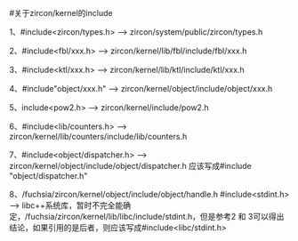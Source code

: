 #关于zircon/kernel的include

1、#include<zircon/types.h> --> zircon/system/public/zircon/types.h

2、#include<fbl/xxx.h> --> zircon/kernel/lib/fbl/include/fbl/xxx.h

3、#include<ktl/xxx.h> --> zircon/kernel/lib/ktl/include/ktl/xxx.h

4、#include"object/xxx.h" --> zircon/kernel/object/include/object/xxx.h

5、include<pow2.h> --> zircon/kernel/include/pow2.h

6、#include<lib/counters.h> --> zircon/kernel/lib/counters/include/lib/counters.h

7、#include<object/dispatcher.h> --> zircon/kernel/object/include/object/dispatcher.h 应该写成#include "object/dispatcher.h"

8、/fuchsia/zircon/kernel/object/include/object/handle.h #include<stdint.h> --> libc++系统库，暂时不完全能确定，/fuchsia/zircon/kernel/lib/libc/include/stdint.h，但是参考2 和 3可以得出结论，如果引用的是后者，则应该写成#include<libc/stdint.h>
